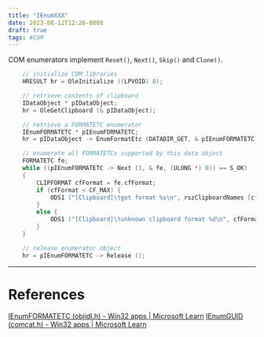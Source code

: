 ```yaml
---
title: "IEnumXXX"
date: 2023-08-12T12:26-0800
draft: true
tags: #COM
---
```


COM enumerators implement `Reset()`, `Next()`, `Skip()` and `Clone()`.

```C++
    // initialize COM libraries
    HRESULT hr = OleInitialize ((LPVOID) 0);

    // retrieve contents of clipboard
    IDataObject * pIDataObject;
    hr = OleGetClipboard (& pIDataObject);

    // retrieve a FORMATETC enumerator
    IEnumFORMATETC * pIEnumFORMATETC;
    hr = pIDataObject -> EnumFormatEtc (DATADIR_GET, & pIEnumFORMATETC);

    // enumerate all FORMATETCs supported by this data object
    FORMATETC fe;
    while ((pIEnumFORMATETC -> Next (1, & fe, (ULONG *) 0)) == S_OK)
    {
        CLIPFORMAT cfFormat = fe.cfFormat;
        if (cfFormat < CF_MAX) {
            ODS1 ("[Clipboard]\tgot format %s\n", rszClipboardNames [cfFormat]);
        }
        else {
            ODS1 ("[Clipboard]\tunknown clipboard format %d\n", cfFormat);
        }
    }

    // release enumerator object
    hr = pIEnumFORMATETC -> Release ();
```

---
# References

[IEnumFORMATETC (objidl.h) - Win32 apps | Microsoft Learn](https://learn.microsoft.com/en-us/windows/win32/api/objidl/nn-objidl-ienumformatetc)
[IEnumGUID (comcat.h) - Win32 apps | Microsoft Learn](https://learn.microsoft.com/en-us/windows/win32/api/comcat/nn-comcat-ienumguid)
